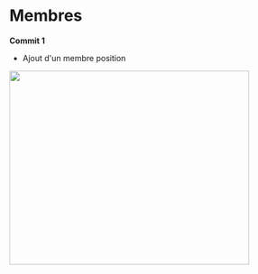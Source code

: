 # Membres #
**Commit 1**

  * Ajout d'un membre position

<a href='http://www.youtube.com/watch?feature=player_embedded&v=SXAHP50wqIU' target='_blank'><img src='http://img.youtube.com/vi/SXAHP50wqIU/0.jpg' width='425' height=344 /></a>